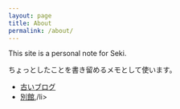 ```yaml
---
layout: page
title: About
permalink: /about/
---
```


This site is a personal note for Seki.

ちょっとしたことを書き留めるメモとして使います。

<ul>
<li><a href="http://seki.sblo.jp/">古いブログ</a></li>
<li><a href="http://researchmap.jp/sekik/%E3%83%96%E3%83%AD%E3%82%B0/">別館</a>,/li>
</ul>


